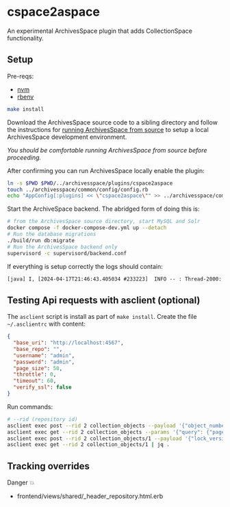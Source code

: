 # cspace2aspace

An experimental ArchivesSpace plugin that adds CollectionSpace functionality.

## Setup

Pre-reqs:

- [nvm](https://github.com/nvm-sh/nvm)
- [rbenv](https://github.com/rbenv/rbenv)

```bash
make install
```

Download the ArchivesSpace source code to a sibling directory and follow the
instructions for [running ArchivesSpace from source](https://archivesspace.github.io/tech-docs/development/dev.html)
to setup a local ArchivesSpace development environment.

_You should be comfortable running ArchivesSpace from source before proceeding._

After confirming you can run ArchivesSpace locally enable the plugin:

```bash
ln -s $PWD $PWD/../archivesspace/plugins/cspace2aspace
touch ../archivesspace/common/config/config.rb
echo "AppConfig[:plugins] << \"cspace2aspace\"" >> ../archivesspace/common/config/config.rb
```

Start the ArchiveSpace backend. The abridged form of doing this is:

```bash
# from the ArchivesSpace source directory, start MySQL and Solr
docker compose -f docker-compose-dev.yml up --detach
# Run the database migrations
./build/run db:migrate
# Run the ArchivesSpace backend only
supervisord -c supervisord/backend.conf
```

If everything is setup correctly the logs should contain:

```txt
[java] I, [2024-04-17T21:46:43.405034 #233223]  INFO -- : Thread-2000: The cspace2aspace plugin is enabled.
```

## Testing Api requests with asclient (optional)

The `asclient` script is install as part of `make install`. Create the file
`~/.asclientrc` with content:

```json
{
  "base_uri": "http://localhost:4567",
  "base_repo": "",
  "username": "admin",
  "password": "admin",
  "page_size": 50,
  "throttle": 0,
  "timeout": 60,
  "verify_ssl": false
}
```

Run commands:

```bash
# --rid (repository id)
asclient exec post --rid 2 collection_objects --payload '{"object_number": "123", "title": "ArchivesSpace"}'
asclient exec get --rid 2 collection_objects --params '{"query": {"page": 1}}' | jq .
asclient exec post --rid 2 collection_objects/1 --payload '{"lock_version": 0, "object_number": "456", "title": "CollectionSpace"}'
asclient exec get --rid 2 collection_objects/1 | jq .
```

## Tracking overrides

Danger :boom:

- frontend/views/shared/\_header_repository.html.erb
